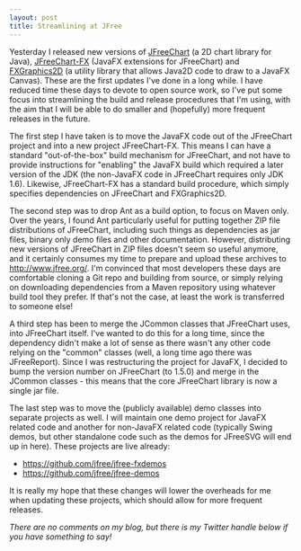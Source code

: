 ```yaml
---
layout: post
title: Streamlining at JFree
---
```


Yesterday I released new versions of [JFreeChart](https://github.com/jfree/jfreechart) (a 2D chart library for Java), [JFreeChart-FX](https://github.com/jfree/jfreechart-fx) (JavaFX extensions for JFreeChart) and [FXGraphics2D](https://github.com/jfree/fxgraphics2d) (a utility library that allows Java2D code to draw to a JavaFX Canvas).  These are the first updates I've done in a long while.  I have reduced time these days to devote to open source work, so I've put some focus into streamlining the build and release procedures that I'm using, with the aim that I will be able to do smaller and (hopefully) more frequent releases in the future. 

The first step I have taken is to move the JavaFX code out of the JFreeChart project and into a new project JFreeChart-FX.  This means I can have a standard "out-of-the-box" build mechanism for JFreeChart, and not have to provide instructions for "enabling" the JavaFX build which required a later version of the JDK (the non-JavaFX code in JFreeChart requires only JDK 1.6).  Likewise, JFreeChart-FX has a standard build procedure, which simply specifies dependencies on JFreeChart and FXGraphics2D.

The second step was to drop Ant as a build option, to focus on Maven only.  Over the years, I found Ant particularly useful for putting together ZIP file distributions of JFreeChart, including such things as dependencies as jar files, binary only demo files and other documentation.  However, distributing new versions of JFreeChart in ZIP files doesn't seem so useful anymore, and it certainly consumes my time to prepare and upload these archives to <http://www.jfree.org/>.  I'm convinced that most developers these days are comfortable cloning a Git repo and building from source, or simply relying on downloading dependencies from a Maven repository using whatever build tool they prefer.  If that's not the case, at least the work is transferred to someone else! 

A third step has been to merge the JCommon classes that JFreeChart uses, into JFreeChart itself.  I've wanted to do this for a long time, since the dependency didn't make a lot of sense as there wasn't any other code relying on the "common" classes (well, a long time ago there was JFreeReport).  Since I was restructuring the project for JavaFX, I decided to bump the version number on JFreeChart (to 1.5.0) and merge in the JCommon classes - this means that the core JFreeChart library is now a single jar file.

The last step was to move the (publicly available) demo classes into separate projects as well.  I will maintain one demo project for JavaFX related code and another for non-JavaFX related code (typically Swing demos, but other standalone code such as the demos for JFreeSVG will end up in here).  These projects are live already:

* <https://github.com/jfree/jfree-fxdemos>
* <https://github.com/jfree/jfree-demos>

It is really my hope that these changes will lower the overheads for me when updating these projects, which should allow for more frequent releases.

_There are no comments on my blog, but there is my Twitter handle below if you have something to say!_
